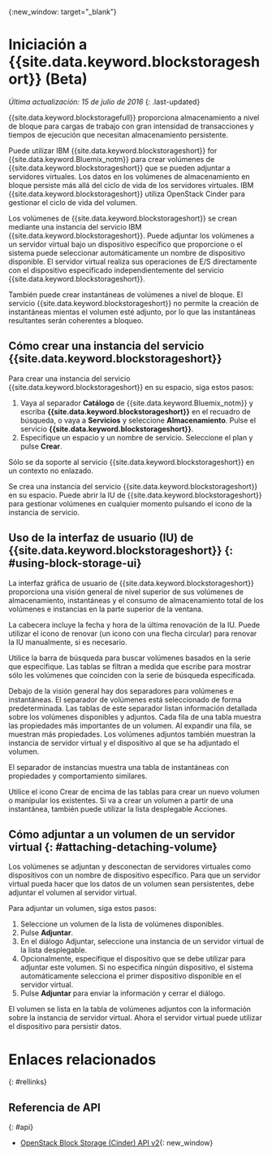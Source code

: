 {:new_window: target="_blank"} 

# Iniciación a {{site.data.keyword.blockstorageshort}} (Beta)

*Última actualización: 15 de julio de 2016*
{: .last-updated}

{{site.data.keyword.blockstoragefull}} proporciona almacenamiento a nivel de bloque para cargas de trabajo con gran intensidad de transacciones y tiempos de ejecución que necesitan almacenamiento persistente.

Puede utilizar IBM {{site.data.keyword.blockstorageshort}} for {{site.data.keyword.Bluemix_notm}} para crear volúmenes de {{site.data.keyword.blockstorageshort}} que se pueden adjuntar a servidores virtuales. Los datos en los volúmenes de almacenamiento en bloque persiste más allá del ciclo de vida de los servidores virtuales. IBM {{site.data.keyword.blockstorageshort}} utiliza OpenStack Cinder para gestionar el ciclo de vida del volumen.

Los volúmenes de {{site.data.keyword.blockstorageshort}} se crean mediante una instancia del servicio IBM {{site.data.keyword.blockstorageshort}}. Puede adjuntar los volúmenes a un servidor virtual bajo un dispositivo específico que proporcione o el sistema puede seleccionar automáticamente un nombre de dispositivo disponible. El servidor virtual realiza sus operaciones de E/S directamente con el dispositivo especificado independientemente del servicio {{site.data.keyword.blockstorageshort}}.

También puede crear instantáneas de volúmenes a nivel de bloque. El servicio {{site.data.keyword.blockstorageshort}} no permite la creación de instantáneas mientas el volumen esté adjunto, por lo que las instantáneas resultantes serán coherentes a bloqueo. 


## Cómo crear una instancia del servicio {{site.data.keyword.blockstorageshort}}
Para crear una instancia del servicio {{site.data.keyword.blockstorageshort}} en su espacio, siga estos pasos:
 
1.	Vaya al separador **Catálogo** de {{site.data.keyword.Bluemix_notm}} y escriba **{{site.data.keyword.blockstorageshort}}** en el recuadro de búsqueda, o vaya a **Servicios** y seleccione **Almacenamiento**. Pulse el servicio **{{site.data.keyword.blockstorageshort}}**. 
2.	Especifique un espacio y un nombre de servicio. Seleccione el plan y pulse **Crear**.
 	
Sólo se da soporte al servicio {{site.data.keyword.blockstorageshort}} en un contexto no enlazado. 

Se crea una instancia del servicio {{site.data.keyword.blockstorageshort}} en su espacio. Puede abrir la IU de {{site.data.keyword.blockstorageshort}} para gestionar volúmenes en cualquier momento pulsando el icono de la instancia de servicio.



## Uso de la interfaz de usuario (IU) de {{site.data.keyword.blockstorageshort}} {: #using-block-storage-ui}
La interfaz gráfica de usuario de {{site.data.keyword.blockstorageshort}} proporciona una visión general de nivel superior de sus volúmenes de almacenamiento, instantáneas y el consumo de almacenamiento total de los volúmenes e instancias en la parte superior de la ventana. 

La cabecera incluye la fecha y hora de la última renovación de la IU. Puede utilizar el icono de renovar (un icono con una flecha circular) para renovar la IU manualmente, si es necesario. 

Utilice la barra de búsqueda para buscar volúmenes basados en la serie que especifique. Las tablas se filtran a medida que escribe para mostrar sólo les volúmenes que coinciden con la serie de búsqueda especificada.

Debajo de la visión general hay dos separadores para volúmenes e instantáneas. El separador de volúmenes está seleccionado de forma predeterminada. Las tablas de este separador listan información detallada sobre los volúmenes disponibles y adjuntos. Cada fila de una tabla muestra las propiedades más importantes de un volumen. Al expandir una fila, se muestran más propiedades. Los volúmenes adjuntos también muestran la instancia de servidor virtual y el dispositivo al que se ha adjuntado el volumen. 

El separador de instancias muestra una tabla de instantáneas con propiedades y comportamiento similares. 

Utilice el icono Crear de encima de las tablas para crear un nuevo volumen o manipular los existentes. Si va a crear un volumen a partir de una instantánea, también puede utilizar la lista desplegable Acciones.




## Cómo adjuntar a un volumen de un servidor virtual {: #attaching-detaching-volume}
Los volúmenes se adjuntan y desconectan de servidores virtuales como dispositivos con un nombre de dispositivo específico. Para que un servidor virtual pueda hacer que los datos de un volumen sean persistentes, debe adjuntar el volumen al servidor virtual.

Para adjuntar un volumen, siga estos pasos: 

1.	Seleccione un volumen de la lista de volúmenes disponibles.
2.	Pulse **Adjuntar**.
3.	En el diálogo Adjuntar, seleccione una instancia de un servidor virtual de la lista desplegable. 
4.	Opcionalmente, especifique el dispositivo que se debe utilizar para adjuntar este volumen. Si no especifica ningún dispositivo, el sistema automáticamente selecciona el primer dispositivo disponible en el servidor virtual.
5.	Pulse **Adjuntar** para enviar la información y cerrar el diálogo.

El volumen se lista en la tabla de volúmenes adjuntos con la información sobre la instancia de servidor virtual.
Ahora el servidor virtual puede utilizar el dispositivo para persistir datos. 


# Enlaces relacionados
{: #rellinks}

## Referencia de API
{: #api}
* [OpenStack Block Storage (Cinder) API v2](http://developer.openstack.org/api-ref-blockstorage-v2.html){: new_window}

